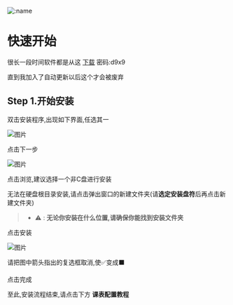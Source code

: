 ![:name](https://count.getloli.com/@:enigfrank_ecs)

# 快速开始
很长一段时间软件都是从这 [下载](https://domcer.lanzouq.com/b002v9dz3a ) 密码:d9x9


直到我加入了自动更新以后这个才会被废弃

## Step 1.开始安装
双击安装程序,出现如下界面,任选其一

 ![图片](/image/1.png "第一步")

点击下一步

![图片](/image/2.png "第二步")

点击浏览,建议选择一个非C盘进行安装

无法在硬盘根目录安装,请点击弹出窗口的新建文件夹(请**选定安装盘符**后再点击新建文件夹)

> - ⚠️ :   **无论你安装在什么位置,请确保你能找到安装文件夹**

点击安装

![图片](/image/3.png)

请把图中箭头指出的复选框取消,使✅变成⬛️

点击完成

至此,安装流程结束,请点击下方 **课表配置教程**